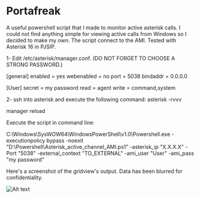 # Portafreak
A useful powershell script that I made to monitor active asterisk calls.
I could not find anything simple for viewing active calls from Windows so I decided to make my own.
The script connect to the AMI.
Tested with Asterisk 16 in PJSIP.

1- Edit /etc/asterisk/manager.conf.
   (DO NOT FORGET TO CHOOSE A STRONG PASSWORD.)

[general]
enabled = yes
webenabled = no
port = 5038
bindaddr = 0.0.0.0

[User]
secret = my password
read = agent
write = command,system

2- ssh into asterisk and execute the following command:
   asterisk -rvvv
   
   manager reload

Execute the script in command line:

C:\Windows\SysWOW64\WindowsPowerShell\v1.0\Powershell.exe -executionpolicy bypass -noexit "D:\Powershell\Asterisk_active_channel_AMI.ps1" -asterisk_ip "X.X.X.X" -Port "5038" -external_context "TO_EXTERNAL" -ami_user "User" -ami_pass "my password"

Here's a screenshot of the gridview's output. Data has been blurred for confidentiality.

![Alt text]( https://i.imgur.com/e5NXooj.png "Gridview")
